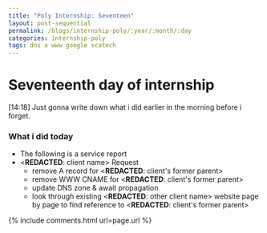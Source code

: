 ```yaml
---
title: "Poly Internship: Seventeen"
layout: post-sequential
permalink: /blogs/internship-poly/:year/:month/:day
categories: internship-poly
tags: dns a www google scatech
---
```

# Seventeenth day of internship

<span class="timestamp">[14:18]</span> Just gonna write down what i did earlier in the morning before i forget.

### What i did today
* The following is <span ondblclick="this.innerHTML = 'service report SR11785'">a service report</span>
* <span ondblclick="this.innerHTML = 'Scatech'"><**REDACTED**: client name></span> Request
    - remove A record for <span ondblclick="this.innerHTML = 'scatechgroup.com'"><**REDACTED**: client's former parent></span>
    - remove WWW CNAME for <span ondblclick="this.innerHTML = 'scatechgroup.com'"><**REDACTED**: client's former parent></span>
    - update DNS zone & await propagation
    - look through existing <span ondblclick="this.innerHTML = 'flexisystems'"><**REDACTED**: other client name></span> website page by page to find reference to <span ondblclick="this.innerHTML = 'scatechgroup'"><**REDACTED**: client's former parent></span>



{% include comments.html url=page.url %}
